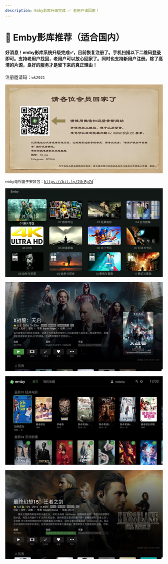 ```yaml
---
description: Emby影库升级完成 ✅ 老用户请回家！
---
```


# 💚 Emby影库推荐（适合国内）

#### 好消息！emby影库系统升级完成✅，目前恢复注册了。手机扫描以下二维码[登录](http://www.slyk.cc)即可。支持老用户找回，老用户可以放心回家了。**同时也支持新用户注册。除了高清的片源，良好的服务才是留下来的真正理由！**

注册邀请码：`wk2021`

![](../.gitbook/assets/wei-xin-tu-pian-20210829163348.jpg)

`emby电视盒子安装包：`[`https://bit.ly/2UrPp7d`](https://bit.ly/2UrPp7d)\`\`

![](../.gitbook/assets/jie-ping-20210606-shang-wu-9.06.14.png)

![](../.gitbook/assets/7.1.jpg)

![](../.gitbook/assets/emby.jpeg)

![](../.gitbook/assets/dts.jpg)

